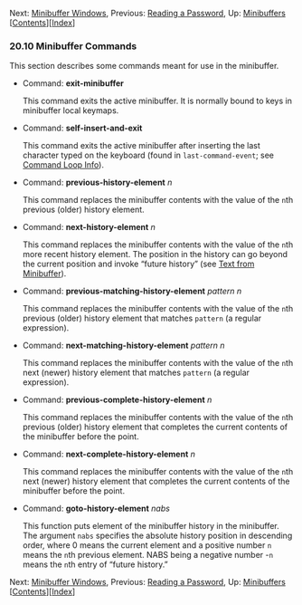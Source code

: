 

Next: [Minibuffer Windows](Minibuffer-Windows.html), Previous: [Reading a Password](Reading-a-Password.html), Up: [Minibuffers](Minibuffers.html)   \[[Contents](index.html#SEC_Contents "Table of contents")]\[[Index](Index.html "Index")]

### 20.10 Minibuffer Commands

This section describes some commands meant for use in the minibuffer.

*   Command: **exit-minibuffer**

    This command exits the active minibuffer. It is normally bound to keys in minibuffer local keymaps.

<!---->

*   Command: **self-insert-and-exit**

    This command exits the active minibuffer after inserting the last character typed on the keyboard (found in `last-command-event`; see [Command Loop Info](Command-Loop-Info.html)).

<!---->

*   Command: **previous-history-element** *n*

    This command replaces the minibuffer contents with the value of the `n`th previous (older) history element.

<!---->

*   Command: **next-history-element** *n*

    This command replaces the minibuffer contents with the value of the `n`th more recent history element. The position in the history can go beyond the current position and invoke “future history” (see [Text from Minibuffer](Text-from-Minibuffer.html)).

<!---->

*   Command: **previous-matching-history-element** *pattern n*

    This command replaces the minibuffer contents with the value of the `n`th previous (older) history element that matches `pattern` (a regular expression).

<!---->

*   Command: **next-matching-history-element** *pattern n*

    This command replaces the minibuffer contents with the value of the `n`th next (newer) history element that matches `pattern` (a regular expression).

<!---->

*   Command: **previous-complete-history-element** *n*

    This command replaces the minibuffer contents with the value of the `n`th previous (older) history element that completes the current contents of the minibuffer before the point.

<!---->

*   Command: **next-complete-history-element** *n*

    This command replaces the minibuffer contents with the value of the `n`th next (newer) history element that completes the current contents of the minibuffer before the point.

<!---->

*   Command: **goto-history-element** *nabs*

    This function puts element of the minibuffer history in the minibuffer. The argument `nabs` specifies the absolute history position in descending order, where 0 means the current element and a positive number `n` means the `n`th previous element. NABS being a negative number -`n` means the `n`th entry of “future history.”

Next: [Minibuffer Windows](Minibuffer-Windows.html), Previous: [Reading a Password](Reading-a-Password.html), Up: [Minibuffers](Minibuffers.html)   \[[Contents](index.html#SEC_Contents "Table of contents")]\[[Index](Index.html "Index")]
